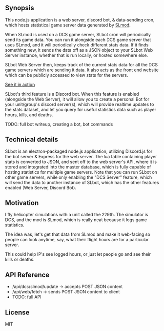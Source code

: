 ## Synopsis

This node.js application is a web server, discord bot, & data-sending cron, which hosts statistical game server data generated by [SLmod](https://github.com/mrSkortch/DCS-SLmod/tree/develop).

When SLmod is used on a DCS game server, SLbot cron will periodically send its game data.  You can run it alongside each DCS game server that uses SLmod, and it will periodically check different stats data.  If it finds something new, it sends the data off as a JSON object to your SLbot Web Server instance, whether that is run locally, or hosted somewhere else.

SLbot Web Server then, keeps track of the current stats data for all the DCS game servers which are sending it data. It also acts as the front end website which can be publicly accessed to view stats for the servers.

[See it in action](http://webdev.science:229)

SLbot's third feature is a Discord bot.  When this feature is enabled (alongside the Web Server), it will allow you to create a personal Bot for your unit/group's discord server(s), which will provide realtime updates to the stats dataset, and let you query for useful statistics data such as player hours, kills, and deaths.

TODO: full bot writeup, creating a bot, bot commands

## Technical details
SLbot is an electron-packaged node.js application, utilizing Discord.js for the bot server & Express for the web server.  The lua table containing player stats is converted to JSON, and sent off to the web server's API, where it is stored and integrated into the master database, which is fully capable of hosting statistics for multiple game servers.  Note that you can run SLbot on other game servers, while only enabling the "DCS Server" feature, which will send the data to another instance of SLbot, which has the other features enabled (Web Server, Discord Bot).

## Motivation

I fly helicopter simulations with a unit called the 229th. The simulator is DCS, and the mod is SLmod, which is really neat because it logs game statistics.

The idea was, let's get that data from SLmod and make it web-facing so people can look anytime, say, what their flight hours are for a particular server.

This could help IP's see logged hours, or just let people go and see their kills or deaths.


## API Reference

- /api/dcs/slmod/update -> accepts POST JSON content
- /api/web/fetch -> sends POST JSON content to client
- TODO: full API

## License

MIT
